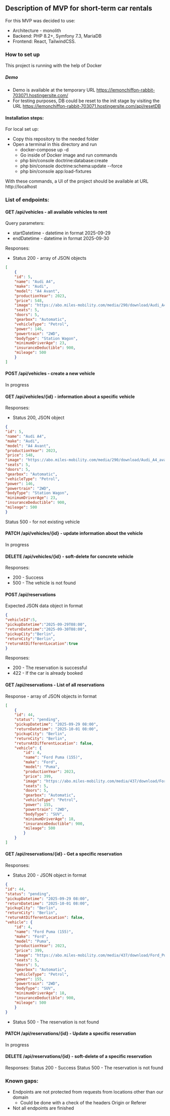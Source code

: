## Description of MVP for short-term car rentals

For this MVP was decided to use:
- Architecture - monolith
- Backend: PHP 8.2+, Symfony 7.3, MariaDB
- Frontend: React, TailwindCSS.

### How to set up
This project is running with the help of Docker

##### Demo
- Demo is available at the temporary URL https://lemonchiffon-rabbit-703071.hostingersite.com/
- For testing purposes, DB could be reset to the init stage by visiting the URL https://lemonchiffon-rabbit-703071.hostingersite.com/api/resetDB

#### Installation steps:
For local set up:
- Copy this repository to the needed folder
- Open a terminal in this directory and run
  - docker-compose up -d
  - Go inside of Docker image and run commands
  - php bin/console doctrine:database:create
  - php bin/console doctrine:schema:update --force
  - php bin/console app:load-fixtures

With these commands, a UI of the project should be available at URL http://localhost

### List of endpoints:

#### GET /api/vehicles - all available vehicles to rent
Query parameters:
- startDatetime - datetime in format 2025-09-29
- endDatetime - datetime in format 2025-09-30

Responses:
- Status 200 - array of JSON objects 
```json
[
    {
    "id": 5,
    "name": "Audi A4",
    "make": "Audi",
    "model": "A4 Avant",
    "productionYear": 2023,
    "price": 548,
    "image": "https://abo.miles-mobility.com/media/290/download/Audi_A4_avant_diagonal-left.jpg?v=1",
    "seats": 5,
    "doors": 5,
    "gearbox": "Automatic",
    "vehicleType": "Petrol",
    "power": 146,
    "powertrain": "2WD",
    "bodyType": "Station Wagon",
    "minimumDriverAge": 23,
    "insuranceDeductible": 900,
    "mileage": 500
    }
]
```

#### POST /api/vehicles - create a new vehicle
In progress

#### GET /api/vehicles/{id} - information about a specific vehicle
Responses:
- Status 200, JSON object
```json
{
"id": 5,
"name": "Audi A4",
"make": "Audi",
"model": "A4 Avant",
"productionYear": 2023,
"price": 548,
"image": "https://abo.miles-mobility.com/media/290/download/Audi_A4_avant_diagonal-left.jpg?v=1",
"seats": 5,
"doors": 5,
"gearbox": "Automatic",
"vehicleType": "Petrol",
"power": 146,
"powertrain": "2WD",
"bodyType": "Station Wagon",
"minimumDriverAge": 23,
"insuranceDeductible": 900,
"mileage": 500
}
```
Status 500 - for not existing vehicle

#### PATCH /api/vehicles/{id} - update information about the vehicle
In progress

#### DELETE /api/vehicles/{id} - soft-delete for concrete vehicle
Responses:
- 200 - Success
- 500 - The vehicle is not found

#### POST /api/reservations
Expected JSON data object in format
```json
{
"vehicleId":5,
"pickupDatetime":"2025-09-29T08:00",
"returnDatetime":"2025-09-30T08:00",
"pickupCity":"Berlin", 
"returnCity":"Berlin",
"returnAtDifferentLocation":true
}
```
Responses: 
- 200 - The reservation is successful
- 422 - If the car is already booked

#### GET /api/reservations - List of all reservations
Response - array of JSON objects in format
```json
[
    {
    "id": 44,
    "status": "pending",
    "pickupDatetime": "2025-09-29 08:00",
    "returnDatetime": "2025-10-01 08:00",
    "pickupCity": "Berlin",
    "returnCity": "Berlin",
    "returnAtDifferentLocation": false,
    "vehicle": {
        "id": 4,
        "name": "Ford Puma (155)",
        "make": "Ford",
        "model": "Puma",
        "productionYear": 2023,
        "price": 399,
        "image": "https://abo.miles-mobility.com/media/437/download/Ford_Puma-155_diagonal_left.jpg?v=1",
        "seats": 5,
        "doors": 5,
        "gearbox": "Automatic",
        "vehicleType": "Petrol",
        "power": 155,
        "powertrain": "2WD",
        "bodyType": "SUV",
        "minimumDriverAge": 18,
        "insuranceDeductible": 900,
        "mileage": 500
        }
    }
]
```

#### GET /api/reservations/{id} - Get a specific reservation
Responses:
- Status 200 - JSON object in format
```json
{
"id": 44,
"status": "pending",
"pickupDatetime": "2025-09-29 08:00",
"returnDatetime": "2025-10-01 08:00",
"pickupCity": "Berlin",
"returnCity": "Berlin",
"returnAtDifferentLocation": false,
"vehicle": {
    "id": 4,
    "name": "Ford Puma (155)",
    "make": "Ford",
    "model": "Puma",
    "productionYear": 2023,
    "price": 399,
    "image": "https://abo.miles-mobility.com/media/437/download/Ford_Puma-155_diagonal_left.jpg?v=1",
    "seats": 5,
    "doors": 5,
    "gearbox": "Automatic",
    "vehicleType": "Petrol",
    "power": 155,
    "powertrain": "2WD",
    "bodyType": "SUV",
    "minimumDriverAge": 18,
    "insuranceDeductible": 900,
    "mileage": 500
    }
}
```
- Status 500 - The reservation is not found

#### PATCH /api/reservations/{id} - Update a specific reservation
In progress

#### DELETE /api/reservations/{id} - soft-delete of a specific reservation
Responses:
Status 200 - Success
Status 500 - The reservation is not found

### Known gaps:
- Endpoints are not protected from requests from locations other than our domain
  - Could be done with a check of the headers Origin or Referer
- Not all endpoints are finished
